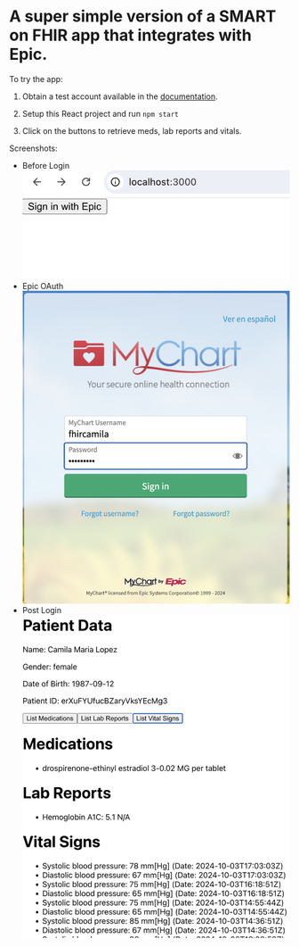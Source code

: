 # A super simple version of a SMART on FHIR app that integrates with Epic.

To try the app:

1. Obtain a test account available in the [documentation](https://fhir.epic.com/).

2. Setup this React project and run `npm start`

3. Click on the buttons to retrieve meds, lab reports and vitals.

Screenshots:

- Before Login
  ![Before Login](images/home.png)
- Epic OAuth
  ![Epic OAuth](images/epiclogin.png)
- Post Login
  ![Post Login](images/postlogin.png)
